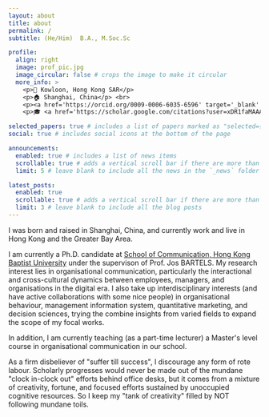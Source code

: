 ```yaml
---
layout: about
title: about
permalink: /
subtitle: (He/Him)  B.A., M.Soc.Sc

profile:
  align: right
  image: prof_pic.jpg
  image_circular: false # crops the image to make it circular
  more_info: >
    <p>🏫 Kowloon, Hong Kong SAR</p>
    <p>🏠 Shanghai, China</p> <br> 
    <p><a href='https://orcid.org/0009-0006-6035-6596' target='_blank' rel='noopener noreferrer' style='text-decoration:none; color:inherit; display:inline-flex; align-items:left; gap:4px;'><img src='https://orcid.org/assets/vectors/orcid.logo.icon.svg' height='18' width='18'> ORCID</a></p> <br>
    <p>🎓 <a href='https://scholar.google.com/citations?user=xDR1faMAAAAJ&hl=en'>Google Scholar</a></p>

selected_papers: true # includes a list of papers marked as "selected={true}"
social: true # includes social icons at the bottom of the page

announcements:
  enabled: true # includes a list of news items
  scrollable: true # adds a vertical scroll bar if there are more than 3 news items
  limit: 5 # leave blank to include all the news in the `_news` folder

latest_posts:
  enabled: true
  scrollable: true # adds a vertical scroll bar if there are more than 3 new posts items
  limit: 3 # leave blank to include all the blog posts
---
```


I was born and raised in Shanghai, China, and currently work and live in Hong Kong and the Greater Bay Area.

I am currently a Ph.D. candidate at [School of Communication, Hong Kong Baptist University](https://www.comm.hkbu.edu.hk/comd-www/english/front/index.htm) under the supervison of Prof. Jos BARTELS. My research interest lies in organisational communication, particularly the interactional and cross-cultural dynamics between employees, managers, and organisations in the digital era. I also take up interdisciplinary interests (and have active collaborations with some nice people) in organisational behaviour, management information system, quantitative marketing, and decision sciences, trying the combine insights from varied fields to expand the scope of my focal works.

In addition, I am currently teaching (as a part-time lecturer) a Master's level course in organisational communication in our school.

As a firm disbeliever of "suffer till success", I discourage any form of rote labour. Scholarly progresses would never be made out of the mundane "clock in-clock out" efforts behind office desks, but it comes from a mixture of creativity, fortune, and focused efforts sustained by unoccupied cognitive resources. So I keep my "tank of creativity" filled by NOT following mundane toils.
